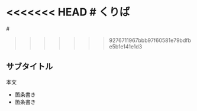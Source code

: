 <<<<<<< HEAD
﻿# くりば
=======
﻿# 
>>>>>>> 9276711967bbb97f60581e79bdfbe5b1e141e1d3
## サブタイトル
本文
- 箇条書き
- 箇条書き
